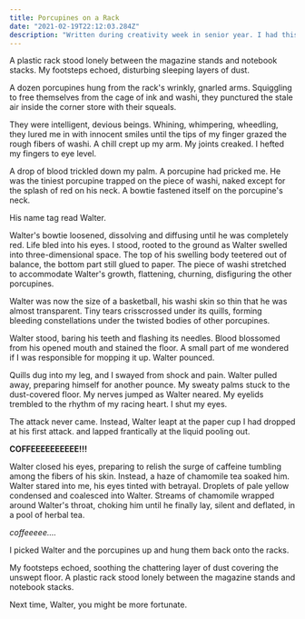 ```yaml
---
title: Porcupines on a Rack
date: "2021-02-19T22:12:03.284Z"
description: "Written during creativity week in senior year. I had this super cute porcupine sticker whose color was starting to fade and a coffee addiction."
---
```

A plastic rack stood lonely between the magazine stands and notebook stacks. My footsteps echoed, disturbing sleeping layers of dust.

A dozen porcupines hung from the rack's wrinkly, gnarled arms. Squiggling to free themselves from the cage of ink and washi, they punctured the stale air inside the corner store with their squeals.

They were intelligent, devious beings. Whining, whimpering, wheedling, they lured me in with innocent smiles until the tips of my finger grazed the rough fibers of washi. A chill crept up my arm. My joints creaked. I hefted my fingers to eye level.

A drop of blood trickled down my palm. A porcupine had pricked me. He was the tiniest porcupine trapped on the piece of washi, naked except for the splash of red on his neck. A bowtie fastened itself on the porcupine's neck.

His name tag read Walter.

Walter's bowtie loosened, dissolving and diffusing until he was completely red. Life bled into his eyes.
I stood, rooted to the ground as Walter swelled into three-dimensional space. The top of his swelling body teetered out of balance, the bottom part still glued to paper. The piece of washi stretched to accommodate Walter's growth, flattening, churning, disfiguring the other porcupines.

Walter was now the size of a basketball, his washi skin so thin that he was almost transparent. Tiny tears crisscrossed under its quills, forming bleeding constellations under the twisted bodies of other porcupines.

Walter stood, baring his teeth and flashing its needles. Blood blossomed from his opened mouth and stained the floor. A small part of me wondered if I was responsible for mopping it up.
Walter pounced.

Quills dug into my leg, and I swayed from shock and pain. Walter pulled away, preparing himself for another pounce. My sweaty palms stuck to the dust-covered floor. My nerves jumped as Walter neared. My eyelids trembled to the rhythm of my racing heart. I shut my eyes.

The attack never came. Instead, Walter leapt at the paper cup I had dropped at his first attack. and lapped frantically at the liquid pooling out.

**COFFEEEEEEEEEE!!!**

Walter closed his eyes, preparing to relish the surge of caffeine tumbling among the fibers of his skin. Instead, a haze of chamomile tea soaked him.
Walter stared into me, his eyes tinted with betrayal.
Droplets of pale yellow condensed and coalesced into Walter. Streams of chamomile wrapped around Walter's throat, choking him until he finally lay, silent and deflated, in a pool of herbal tea.

*coffeeeee....*

I picked Walter and the porcupines up and hung them back onto the racks.

My footsteps echoed, soothing the chattering layer of dust covering the unswept floor. A plastic rack stood lonely between the magazine stands and notebook stacks.

Next time, Walter, you might be more fortunate.
